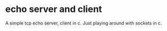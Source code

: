 # echo server and client
A simple tcp echo server, client in c.
Just playing around with sockets in c.